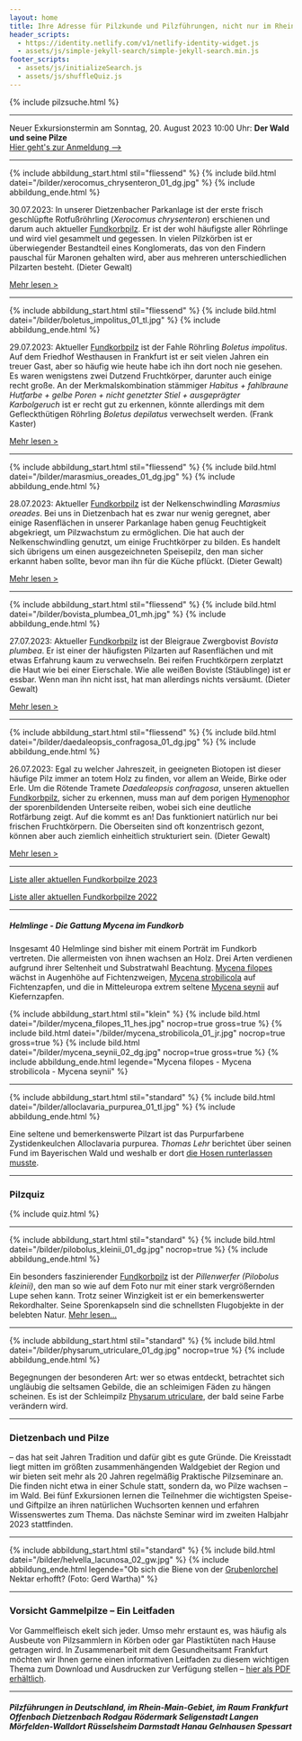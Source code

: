 ```yaml
---
layout: home
title: Ihre Adresse für Pilzkunde und Pilzführungen, nicht nur im Rhein-Main-Gebiet
header_scripts:
  - https://identity.netlify.com/v1/netlify-identity-widget.js
  - assets/js/simple-jekyll-search/simple-jekyll-search.min.js
footer_scripts:
  - assets/js/initializeSearch.js
  - assets/js/shuffleQuiz.js
---
```

{% include pilzsuche.html %}

- - -

Neuer Exkursionstermin am Sonntag, 20. August 2023 10:00 Uhr: **Der Wald und seine Pilze**\
[Hier geht's zur Anmeldung -->](/termine)

- - -

{% include abbildung_start.html stil="fliessend" %}
{% include bild.html datei="/bilder/xerocomus_chrysenteron_01_dg.jpg" %}
{% include abbildung_ende.html %}

30.07.2023: In unserer Dietzenbacher Parkanlage ist der erste frisch geschlüpfte Rotfußröhrling (*Xerocomus chrysenteron*) erschienen und darum auch aktueller [Fundkorbpilz](AA "Glossar-"). Er ist der wohl häufigste aller Röhrlinge und wird viel gesammelt und gegessen. In vielen Pilzkörben ist er überwiegender Bestandteil eines Konglomerats, das von den Findern pauschal für Maronen gehalten wird, aber aus mehreren unterschiedlichen Pilzarten besteht. (Dieter Gewalt)

[Mehr lesen >](/pilze/xerocomus-chrysenteron-gemeiner-rotfußröhrling)

<div style="clear:  both"></div>

- - -

{% include abbildung_start.html stil="fliessend" %}
{% include bild.html datei="/bilder/boletus_impolitus_01_tl.jpg" %}
{% include abbildung_ende.html %}

29.07.2023: Aktueller [Fundkorbpilz](AA "Glossar-") ist der Fahle Röhrling *Boletus impolitus*. Auf dem Friedhof Westhausen in Frankfurt ist er seit vielen Jahren ein treuer Gast, aber so häufig wie heute habe ich ihn dort noch nie gesehen. Es waren wenigstens zwei Dutzend Fruchtkörper, darunter auch einige recht große. An der Merkmalskombination stämmiger *Habitus + fahlbraune Hutfarbe + gelbe Poren + nicht genetzter Stiel + ausgeprägter Karbolgeruch* ist er recht gut zu erkennen, könnte allerdings mit dem Gefleckthütigen Röhrling *Boletus depilatus* verwechselt werden. (Frank Kaster)

[Mehr lesen >](/pilze/boletus-impolitus-fahler-röhrling)

<div style="clear:  both"></div>

- - -

{% include abbildung_start.html stil="fliessend" %}
{% include bild.html datei="/bilder/marasmius_oreades_01_dg.jpg" %}
{% include abbildung_ende.html %}

28.07.2023: Aktueller [Fundkorbpilz](AA "Glossar-") ist der Nelkenschwindling *Marasmius oreades*. Bei uns in Dietzenbach hat es zwar nur wenig geregnet, aber einige Rasenflächen in unserer Parkanlage haben genug Feuchtigkeit abgekriegt, um Pilzwachstum zu ermöglichen. Die hat auch der Nelkenschwindling genutzt, um einige Fruchtkörper zu bilden. Es handelt sich übrigens um einen ausgezeichneten Speisepilz, den man sicher erkannt haben sollte, bevor man ihn für die Küche pflückt. (Dieter Gewalt)

[Mehr lesen >](/pilze/marasmius-oreades-nelkenschwindling)

<div style="clear:  both"></div>

- - -

{% include abbildung_start.html stil="fliessend" %}
{% include bild.html datei="/bilder/bovista_plumbea_01_mh.jpg" %}
{% include abbildung_ende.html %}

27.07.2023: Aktueller [Fundkorbpilz](AA "Glossar-") ist der Bleigraue Zwergbovist *Bovista plumbea*. Er ist einer der häufigsten Pilzarten auf Rasenflächen und mit etwas Erfahrung kaum zu verwechseln. Bei reifen Fruchtkörpern zerplatzt die Haut wie bei einer Eierschale. Wie alle weißen Boviste (Stäublinge) ist er essbar. Wenn man ihn nicht isst, hat man allerdings nichts versäumt. (Dieter Gewalt)

[Mehr lesen >](/pilze/bovista-plumbea-bleigrauer-zwerg-bovist)

<div style="clear:  both"></div>

- - -

{% include abbildung_start.html stil="fliessend" %}
{% include bild.html datei="/bilder/daedaleopsis_confragosa_01_dg.jpg" %}
{% include abbildung_ende.html %}

26.07.2023: Egal zu welcher Jahreszeit, in geeigneten Biotopen ist dieser häufige Pilz immer an totem Holz zu finden, vor allem an Weide, Birke oder Erle. Um die Rötende Tramete *Daedaleopsis confragosa*, unseren aktuellen [Fundkorbpilz](AA "Glossar-"), sicher zu erkennen, muss man auf dem porigen [Hymenophor](Hymenophor "Glossar") der sporenbildenden Unterseite reiben, wobei sich eine deutliche Rotfärbung zeigt. Auf die kommt es an! Das funktioniert natürlich nur bei frischen Fruchtkörpern. Die Oberseiten sind oft konzentrisch gezont, können aber auch ziemlich einheitlich strukturiert sein. (Dieter Gewalt)

[Mehr lesen >](/pilze/daedaleopsis-confragosa-rötende-tramete)

<div style="clear:  both"></div>

- - -

[Liste aller aktuellen Fundkorbpilze 2023](/artikel/liste-aller-aktuellen-fundkorbpilze-2023.html)

[Liste aller aktuellen Fundkorbpilze 2022](/artikel/liste-aller-aktuellen-fundkorbpilze-2022.html)

- - -

##### Helmlinge - Die Gattung *Mycena* im Fundkorb

Insgesamt 40 Helmlinge sind bisher mit einem Porträt im Fundkorb vertreten. Die allermeisten von ihnen wachsen an Holz. Drei Arten verdienen aufgrund ihrer Seltenheit und Substratwahl Beachtung. [Mycena filopes](/pilze/mycena-filopes-zerbrechlicher-fadenhelmling) wächst in Augenhöhe auf Fichtenzweigen, [Mycena strobilicola](/pilze/mycena-strobilicola-fichtenzapfenhelmling) auf Fichtenzapfen, und die in Mitteleuropa extrem seltene [Mycena seynii](/pilze/mycena-seynii-mediterraner-kiefernzapfenhelmling) auf Kiefernzapfen.

{% include abbildung_start.html stil="klein" %}
{% include bild.html datei="/bilder/mycena_filopes_11_hes.jpg" nocrop=true gross=true %}
{% include bild.html datei="/bilder/mycena_strobilicola_01_jr.jpg" nocrop=true gross=true %}
{% include bild.html datei="/bilder/mycena_seynii_02_dg.jpg" nocrop=true gross=true %}
{% include abbildung_ende.html legende="Mycena filopes - Mycena strobilicola - Mycena seynii" %}

- - -

{% include abbildung_start.html stil="standard" %}
{% include bild.html datei="/bilder/alloclavaria_purpurea_01_tl.jpg" %}
{% include abbildung_ende.html %}

Eine seltene und bemerkenswerte Pilzart ist das Purpurfarbene Zystidenkeulchen Alloclavaria purpurea. *Thomas Lehr* berichtet über seinen Fund im Bayerischen Wald und weshalb er dort [die Hosen runterlassen musste](/pilze/alloclavaria-purpurea-purpurfarbenes-zystidenkeulchen).

- - -

### Pilzquiz

{% include quiz.html %}

- - -

{% include abbildung_start.html stil="standard" %}
{% include bild.html datei="/bilder/pilobolus_kleinii_01_dg.jpg" nocrop=true %}
{% include abbildung_ende.html %}

Ein besonders faszinierender [Fundkorbpilz](AA "Glossar-") ist der *Pillenwerfer (Pilobolus kleinii)*, den man so wie auf dem Foto nur mit einer stark vergrößernden Lupe sehen kann. Trotz seiner Winzigkeit ist er ein bemerkenswerter Rekordhalter. Seine Sporenkapseln sind die schnellsten Flugobjekte in der belebten Natur. [Mehr lesen...](/pilze/pilobolus-kleinii-pillenwerfer)

- - -

{% include abbildung_start.html stil="standard" %}
{% include bild.html datei="/bilder/physarum_utriculare_01_dg.jpg" nocrop=true %}
{% include abbildung_ende.html %}

Begegnungen der besonderen Art: wer so etwas entdeckt, betrachtet sich ungläubig die seltsamen Gebilde, die an schleimigen Fäden zu hängen scheinen. Es ist der Schleimpilz [Physarum utriculare](/pilze/physarum-utriculare-fadenfruchtschleimpilz), der bald seine Farbe verändern wird.

- - -

### Dietzenbach und Pilze

– das hat seit Jahren Tradition und dafür gibt es gute Gründe. Die Kreisstadt liegt mitten im größten zusammenhängenden Waldgebiet der Region und wir bieten seit mehr als 20 Jahren regelmäßig Praktische Pilzseminare an. Die finden nicht etwa in einer Schule statt, sondern da, wo Pilze wachsen – im Wald. Bei fünf Exkursionen lernen die Teilnehmer die wichtigsten Speise- und Giftpilze an ihren natürlichen Wuchsorten kennen und erfahren Wissenswertes zum Thema. Das nächste Seminar wird im zweiten Halbjahr 2023 stattfinden.

- - -

{% include abbildung_start.html stil="standard" %}
{% include bild.html datei="/bilder/helvella_lacunosa_02_gw.jpg" %}
{% include abbildung_ende.html legende="Ob sich die Biene von der <a href='/pilze/helvella-lacunosa-grubenlorchel'>Grubenlorchel</a> Nektar erhofft?  (Foto: Gerd Wartha)" %}

- - -

### Vorsicht Gammelpilze – Ein Leitfaden

Vor Gammelfleisch ekelt sich jeder. Umso mehr erstaunt es, was häufig als Ausbeute von Pilzsammlern in Körben oder gar Plastiktüten nach Hause getragen wird. In Zusammenarbeit mit dem Gesundheitsamt Frankfurt möchten wir Ihnen gerne einen informativen Leitfaden zu diesem wichtigen Thema zum Download und Ausdrucken zur Verfügung stellen – [hier als PDF erhältlich](/assets/docs/Fundkorb.de-Gammelpilze.pdf).

- - -

##### Pilzführungen in Deutschland, im Rhein-Main-Gebiet, im Raum Frankfurt Offenbach Dietzenbach Rodgau Rödermark Seligenstadt Langen Mörfelden-Walldort Rüsselsheim Darmstadt Hanau Gelnhausen Spessart